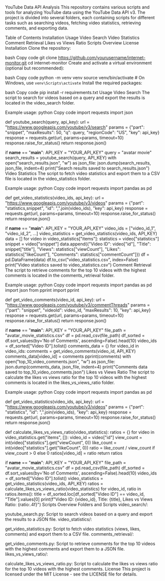 YouTube Data API Analysis
This repository contains various scripts and tools for analyzing YouTube data using the YouTube Data API v3. The project is divided into several folders, each containing scripts for different tasks such as searching videos, fetching video statistics, retrieving comments, and exporting data.

Table of Contents
Installation
Usage
Video Search
Video Statistics
Comment Retrieval
Likes vs Views Ratio
Scripts Overview
License
Installation
Clone the repository:

bash
Copy code
git clone https://github.com/yourusername/internet-monitor.git
cd internet-monitor
Create and activate a virtual environment (optional but recommended):

bash
Copy code
python -m venv venv
source venv/bin/activate  # On Windows, use `venv\Scripts\activate`
Install the required packages:

bash
Copy code
pip install -r requirements.txt
Usage
Video Search
The script to search for videos based on a query and export the results is located in the video_search folder.

Example usage:
python
Copy code
import requests
import json

def youtube_search(query, api_key):
    url = "https://www.googleapis.com/youtube/v3/search"
    params = {"part": "snippet", "maxResults": 50, "q": query, "regionCode": "US", "key": api_key}
    response = requests.get(url, params=params, timeout=10)
    response.raise_for_status()
    return response.json()

if __name__ == "__main__":
    API_KEY = "YOUR_API_KEY"
    query = "avatar movie"
    search_results = youtube_search(query, API_KEY)
    with open("search_results.json", "w") as json_file:
        json.dump(search_results, json_file, indent=4)
    print("Search results saved to search_results.json")
Video Statistics
The script to fetch video statistics and export them to a CSV file is located in the video_statistics folder.

Example usage:
python
Copy code
import requests
import pandas as pd

def get_video_statistics(video_ids, api_key):
    url = "https://www.googleapis.com/youtube/v3/videos"
    params = {"part": "statistics,snippet", "id": ",".join(video_ids), "key": api_key}
    response = requests.get(url, params=params, timeout=10)
    response.raise_for_status()
    return response.json()

if __name__ == "__main__":
    API_KEY = "YOUR_API_KEY"
    video_ids = ["video_id_1", "video_id_2", ...]
    video_statistics = get_video_statistics(video_ids, API_KEY)
    data = []
    for video in video_statistics["items"]:
        statistics = video["statistics"]
        snippet = video["snippet"]
        data.append({"Video ID": video["id"], "Title": snippet["title"], "Views": statistics["viewCount"], "Likes": statistics["likeCount"], "Comments": statistics["commentCount"]})
    df = pd.DataFrame(data)
    df.to_csv("video_statistics.csv", index=False)
    print("Video statistics saved to video_statistics.csv")
Comment Retrieval
The script to retrieve comments for the top 10 videos with the highest comments is located in the comments_retrieval folder.

Example usage:
python
Copy code
import requests
import pandas as pd
import json
from pprint import pprint

def get_video_comments(video_id, api_key):
    url = "https://www.googleapis.com/youtube/v3/commentThreads"
    params = {"part": "snippet", "videoId": video_id, "maxResults": 10, "key": api_key}
    response = requests.get(url, params=params, timeout=10)
    response.raise_for_status()
    return response.json()

if __name__ == "__main__":
    API_KEY = "YOUR_API_KEY"
    file_path = "avatar_movie_statistics.csv"
    df = pd.read_csv(file_path)
    df_sorted = df.sort_values(by='No of Comments', ascending=False).head(10)
    video_ids = df_sorted["Video ID"].tolist()
    comments_data = {}
    for video_id in video_ids:
        comments = get_video_comments(video_id, API_KEY)
        comments_data[video_id] = comments
        pprint(comments)
    with open("top_10_video_comments.json", "w") as json_file:
        json.dump(comments_data, json_file, indent=4)
    print("Comments data saved to top_10_video_comments.json")
Likes vs Views Ratio
The script to calculate the likes vs views ratio for the top 10 videos with the highest comments is located in the likes_vs_views_ratio folder.

Example usage:
python
Copy code
import requests
import pandas as pd

def get_video_statistics(video_ids, api_key):
    url = "https://www.googleapis.com/youtube/v3/videos"
    params = {"part": "statistics", "id": ",".join(video_ids), "key": api_key}
    response = requests.get(url, params=params, timeout=10)
    response.raise_for_status()
    return response.json()

def calculate_likes_vs_views_ratio(video_statistics):
    ratios = {}
    for video in video_statistics.get("items", []):
        video_id = video["id"]
        view_count = int(video["statistics"].get("viewCount", 0))
        like_count = int(video["statistics"].get("likeCount", 0))
        ratio = like_count / view_count if view_count > 0 else 0
        ratios[video_id] = ratio
    return ratios

if __name__ == "__main__":
    API_KEY = "YOUR_API_KEY"
    file_path = "avatar_movie_statistics.csv"
    df = pd.read_csv(file_path)
    df_sorted = df.sort_values(by='No of Comments', ascending=False).head(10)
    video_ids = df_sorted["Video ID"].tolist()
    video_statistics = get_video_statistics(video_ids, API_KEY)
    ratios = calculate_likes_vs_views_ratio(video_statistics)
    for video_id, ratio in ratios.items():
        title = df_sorted.loc[df_sorted["Video ID"] == video_id, "Title"].values[0]
        print(f"Video ID: {video_id}, Title: {title}, Likes vs Views Ratio: {ratio:.4f}")
Scripts Overview
Folders and Scripts
video_search/:

youtube_search.py: Script to search videos based on a query and export the results to a JSON file.
video_statistics/:

get_video_statistics.py: Script to fetch video statistics (views, likes, comments) and export them to a CSV file.
comments_retrieval/:

get_video_comments.py: Script to retrieve comments for the top 10 videos with the highest comments and export them to a JSON file.
likes_vs_views_ratio/:

calculate_likes_vs_views_ratio.py: Script to calculate the likes vs views ratio for the top 10 videos with the highest comments.
License
This project is licensed under the MIT License - see the LICENSE file for details.

